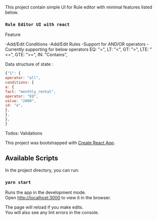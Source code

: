 This project contain simple UI for Rule editor with minimal features listed below.

### `Rule Editor UI with react`

Feature

-Add/Edit Conditions
-Add/Edit Rules
-Support for AND/OR operators
-Currently supporting for below operators
EQ: "=",
LT: "<",
GT: ">",
LTE: "<=",
GTE: ">=",
IN: "Contains",

Data structure of state :

```javascript
{"1": {
operator: "all",
conditions: {
a: {
fact: "monthly_rental",
operator: "EQ",
value: "2000",
id: "a",
},
},
},
}
```

Todos:
Validations

This project was bootstrapped with [Create React App](https://github.com/facebook/create-react-app).

## Available Scripts

In the project directory, you can run:

### `yarn start`

Runs the app in the development mode.<br />
Open [http://localhost:3000](http://localhost:3000) to view it in the browser.

The page will reload if you make edits.<br />
You will also see any lint errors in the console.

```

```

```

```
